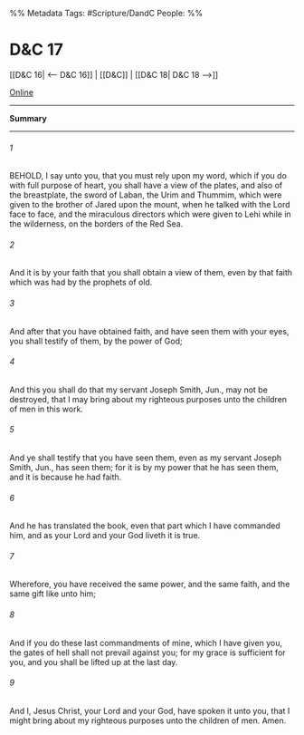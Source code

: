%% Metadata
Tags: #Scripture/DandC
People: 
%%
# D&C 17
[[D&C 16| <-- D&C 16]] | [[D&C]] | [[D&C 18| D&C 18 -->]]

[Online](https://churchofjesuschrist.org/study/scriptures/dc-testament/dc/17?lang=eng)

---
__Summary__



---
###### 1
BEHOLD, I say unto you, that you must rely upon my word, which if you do with full purpose of heart, you shall have a view of the plates, and also of the breastplate, the sword of Laban, the Urim and Thummim, which were given to the brother of Jared upon the mount, when he talked with the Lord face to face, and the miraculous directors which were given to Lehi while in the wilderness, on the borders of the Red Sea.
###### 2
And it is by your faith that you shall obtain a view of them, even by that faith which was had by the prophets of old.
###### 3
And after that you have obtained faith, and have seen them with your eyes, you shall testify of them, by the power of God;
###### 4
And this you shall do that my servant Joseph Smith, Jun., may not be destroyed, that I may bring about my righteous purposes unto the children of men in this work.
###### 5
And ye shall testify that you have seen them, even as my servant Joseph Smith, Jun., has seen them; for it is by my power that he has seen them, and it is because he had faith.
###### 6
And he has translated the book, even that part which I have commanded him, and as your Lord and your God liveth it is true.
###### 7
Wherefore, you have received the same power, and the same faith, and the same gift like unto him;
###### 8
And if you do these last commandments of mine, which I have given you, the gates of hell shall not prevail against you; for my grace is sufficient for you, and you shall be lifted up at the last day.
###### 9
And I, Jesus Christ, your Lord and your God, have spoken it unto you, that I might bring about my righteous purposes unto the children of men. Amen.





